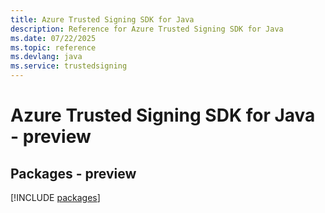```yaml
---
title: Azure Trusted Signing SDK for Java
description: Reference for Azure Trusted Signing SDK for Java
ms.date: 07/22/2025
ms.topic: reference
ms.devlang: java
ms.service: trustedsigning
---
```

# Azure Trusted Signing SDK for Java - preview
## Packages - preview
[!INCLUDE [packages](trusted-signing-index.md)]